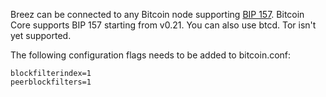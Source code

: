 Breez can be connected to any Bitcoin node supporting [BIP 157](https://github.com/bitcoin/bips/blob/master/bip-0157.mediawiki). Bitcoin Core supports BIP 157 starting from v0.21. You can also use btcd. Tor isn't yet supported.

The following configuration flags needs to be added to bitcoin.conf:
```
blockfilterindex=1
peerblockfilters=1
```
